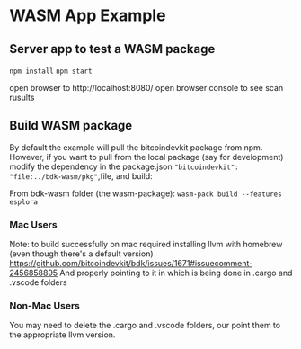 # WASM App Example

## Server app to test a WASM package

`npm install`
`npm start`

open browser to http://localhost:8080/
open browser console to see scan rusults


## Build WASM package

By default the example will pull the bitcoindevkit package from npm.
However, if you want to pull from the local package (say for development) modify the dependency in the package.json `"bitcoindevkit": "file:../bdk-wasm/pkg"`,file, and build:

From bdk-wasm folder (the wasm-package):
`wasm-pack build --features esplora`

### Mac Users

Note: to build successfully on mac required installing llvm with homebrew (even though there's a default version) https://github.com/bitcoindevkit/bdk/issues/1671#issuecomment-2456858895
And properly pointing to it in which is being done in .cargo and .vscode folders

### Non-Mac Users

You may need to delete the .cargo and .vscode folders, our point them to the appropriate llvm version.